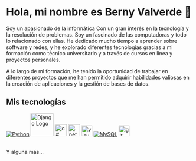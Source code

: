# Hola, mi nombre es Berny Valverde 👋 



Soy un apasionado de la informática 
Con un gran interés en la tecnología y la resolución de problemas. Soy un fascinado de las computadoras y todo lo relacionado con ellas. He dedicado mucho tiempo a aprender sobre software y redes, y he explorado diferentes tecnologías  gracias a mi formación como técnico universitario y a través de cursos en línea y proyectos personales. 

A lo largo de mi formación, he tenido la oportunidad de trabajar en diferentes proyectos que me han permitido adquirir habilidades valiosas en la creación de aplicaciones y la gestión de bases de datos. 

## Mis tecnologías


[![Python](https://img.shields.io/badge/Python-yellow?style=for-the-badge&logo=python&logoColor=white&labelColor=101010)]()
<img src="https://www.djangoproject.com/m/img/logos/django-logo-negative.png" alt="Django Logo" width="62"/>
<img src="https://github.com/user-attachments/assets/e2769d90-865c-4216-8b06-359b2c154f3e" alt="c# Logo" width="32"/>
<img src="https://github.com/user-attachments/assets/7584ef35-d869-4cdc-9310-157b12397e3a" alt=".net Logo" width="32"/>
<img src="https://code.visualstudio.com/assets/apple-touch-icon.png" alt="visual Logo" width="29"/>
[![MySQL](https://img.shields.io/badge/MySQL-4479A1?style=for-the-badge&logo=mysql&logoColor=white&labelColor=101010)]()
<img src="https://git-scm.com/images/logos/downloads/Git-Icon-1788C.png" alt="git Logo" width="29"/>



</br>
Y alguna más...
<!--
**Walt3rMel0n/Walt3rMel0n** is a ✨ _special_ ✨ repository because its `README.md` (this file) appears on your GitHub profile.

Here are some ideas to get you started:

- 🔭 I’m currently working on ...
- 🌱 I’m currently learning ...
- 👯 I’m looking to collaborate on ...
- 🤔 I’m looking for help with ...
- 💬 Ask me about ...
- 📫 How to reach me: ...
- 😄 Pronouns: ...
- ⚡ Fun fact: ...
-->
